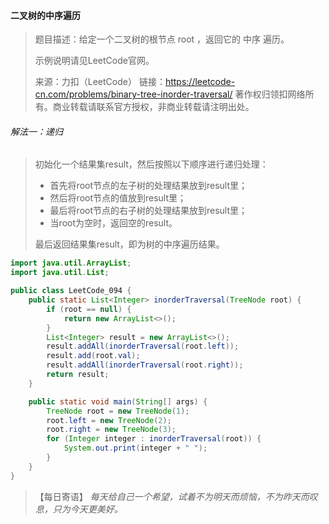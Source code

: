 #### 二叉树的中序遍历

> 题目描述：给定一个二叉树的根节点 root ，返回它的 中序 遍历。
>
> 示例说明请见LeetCode官网。
>
> 来源：力扣（LeetCode）
>链接：https://leetcode-cn.com/problems/binary-tree-inorder-traversal/
> 著作权归领扣网络所有。商业转载请联系官方授权，非商业转载请注明出处。

###### 解法一：递归

> 初始化一个结果集result，然后按照以下顺序进行递归处理：
>
> - 首先将root节点的左子树的处理结果放到result里；
> - 然后将root节点的值放到result里；
> - 最后将root节点的右子树的处理结果放到result里；
> - 当root为空时，返回空的result。
>
> 最后返回结果集result，即为树的中序遍历结果。

```java
import java.util.ArrayList;
import java.util.List;

public class LeetCode_094 {
    public static List<Integer> inorderTraversal(TreeNode root) {
        if (root == null) {
            return new ArrayList<>();
        }
        List<Integer> result = new ArrayList<>();
        result.addAll(inorderTraversal(root.left));
        result.add(root.val);
        result.addAll(inorderTraversal(root.right));
        return result;
    }

    public static void main(String[] args) {
        TreeNode root = new TreeNode(1);
        root.left = new TreeNode(2);
        root.right = new TreeNode(3);
        for (Integer integer : inorderTraversal(root)) {
            System.out.print(integer + " ");
        }
    }
}
```

> 【每日寄语】 *每天给自己一个希望，试着不为明天而烦恼，不为昨天而叹息，只为今天更美好。* 

